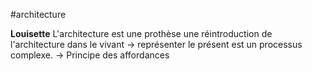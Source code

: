 

#architecture 

**Louisette**  L'architecture est une prothèse
une réintroduction de l'architecture dans le vivant -> représenter le présent est un processus complexe. 
-> Principe des affordances


